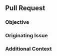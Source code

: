 ## Pull Request

### Objective

<!-- Summarize what you're changing with this pull request. A few sentences is fine. -->

### Originating Issue

<!-- Optional. Does this fix a specific issue? If so, link it or provide the issue number. -->

### Additional Context

<!-- Anything else a reviewer should know? The more detail you provide, the easier it is to review. -->